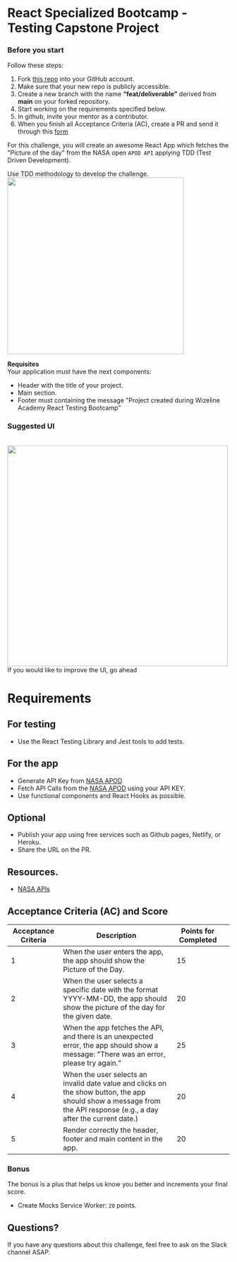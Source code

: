 # React Specialized Bootcamp - Testing Capstone Project

### Before you start

Follow these steps:

<ol>
  <li>Fork  <a href=
              https://github.com/wizelineacademy/URL-CAPSTONE-PROJECT">this repo</a> into your GitHub account.
  <li>Make sure that your new repo is publicly accessible.
  <li>Create a new branch with the name <b>“feat/deliverable”</b> derived from <b>main</b> on your forked repository.
  <li>Start working on the requirements specified below.
  <li>In github, invite your mentor as a contributor. </li>
  <li> When you finish all Acceptance Criteria (AC), create a PR and send it through this <a href=
              "https://forms.gle/3Ur985tUiEtgy2Xr7">form</a> </li>
</ol>

For this challenge, you will create an awesome React App which fetches the "Picture of the day" from the NASA open `APOD API` applying TDD (Test Driven Development).

Use TDD methodology to develop the challenge.
<br>
<img src="https://d2rh459eail1v8.cloudfront.net/test-driven-development-TDD.jpg" width="400">
<br>

**Requisites**
<br>
Your application must have the next components:

- Header with the title of your project.
- Main section.
- Footer must containing the message "Project created during Wizeline Academy React Testing Bootcamp”

### Suggested UI

<br>
<img src="https://d2rh459eail1v8.cloudfront.net/NASA.jpg" width="500"> 
<br>
If you would like to improve the UI, go ahead

# Requirements

## For testing

- Use the React Testing Library and Jest tools to add tests.

## For the app

- Generate API Key from [NASA APOD](https://api.nasa.gov/)
- Fetch API Calls from the [NASA APOD](https://api.nasa.gov/) using your API KEY.
- Use functional components and React Hooks as possible.

## Optional

- Publish your app using free services such as Github pages, Netlify, or Heroku.
- Share the URL on the PR.

## Resources.

- [NASA APIs](https://api.nasa.gov/)

## Acceptance Criteria (AC) and Score

| Acceptance Criteria | Description                                                                                                                                                          | Points for Completed |     |
| ------------------- | -------------------------------------------------------------------------------------------------------------------------------------------------------------------- | -------------------- | --- |
| 1                   | When the user enters the app, the app should show the Picture of the Day.                                                                                            | 15                   |     |
| 2                   | When the user selects a specific date with the format YYYY-MM-DD, the app should show the picture of the day for the given date.                                     | 20                   |     |
| 3                   | When the app fetches the API, and there is an unexpected error, the app should show a message: "There was an error, please try again."                               | 25                   |     |
| 4                   | When the user selects an invalid date value and clicks on the show button, the app should show a message from the API response (e.g., a day after the current date.) | 20                   |
| 5                   | Render correctly the header, footer and main content in the app.                                                                                                     | 20                   |

### Bonus

The bonus is a plus that helps us know you better and increments your final score.

- Create Mocks Service Worker: `20` points.

## Questions?

If you have any questions about this challenge, feel free to ask on the Slack channel ASAP.
